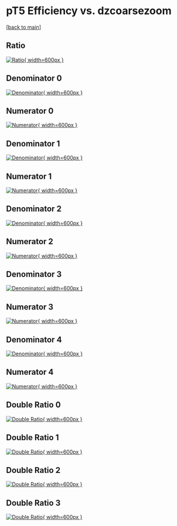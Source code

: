 # pT5 Efficiency vs. dzcoarsezoom

[[back to main](./)]



## Ratio

[![Ratio](../mtv/var/pT5_xtr_321_1_eff_dzcoarsezoom.png){ width=600px }](../mtv/var/pT5_xtr_321_1_eff_dzcoarsezoom.pdf)

## Denominator 0

[![Denominator](../mtv/den/pT5_xtr_321_1_eff_dzcoarsezoom_den0.png){ width=600px }](../mtv/den/pT5_xtr_321_1_eff_dzcoarsezoom_den0.pdf)

## Numerator 0

[![Numerator](../mtv/num/pT5_xtr_321_1_eff_dzcoarsezoom_num0.png){ width=600px }](../mtv/num/pT5_xtr_321_1_eff_dzcoarsezoom_num0.pdf)

## Denominator 1

[![Denominator](../mtv/den/pT5_xtr_321_1_eff_dzcoarsezoom_den1.png){ width=600px }](../mtv/den/pT5_xtr_321_1_eff_dzcoarsezoom_den1.pdf)

## Numerator 1

[![Numerator](../mtv/num/pT5_xtr_321_1_eff_dzcoarsezoom_num1.png){ width=600px }](../mtv/num/pT5_xtr_321_1_eff_dzcoarsezoom_num1.pdf)

## Denominator 2

[![Denominator](../mtv/den/pT5_xtr_321_1_eff_dzcoarsezoom_den2.png){ width=600px }](../mtv/den/pT5_xtr_321_1_eff_dzcoarsezoom_den2.pdf)

## Numerator 2

[![Numerator](../mtv/num/pT5_xtr_321_1_eff_dzcoarsezoom_num2.png){ width=600px }](../mtv/num/pT5_xtr_321_1_eff_dzcoarsezoom_num2.pdf)

## Denominator 3

[![Denominator](../mtv/den/pT5_xtr_321_1_eff_dzcoarsezoom_den3.png){ width=600px }](../mtv/den/pT5_xtr_321_1_eff_dzcoarsezoom_den3.pdf)

## Numerator 3

[![Numerator](../mtv/num/pT5_xtr_321_1_eff_dzcoarsezoom_num3.png){ width=600px }](../mtv/num/pT5_xtr_321_1_eff_dzcoarsezoom_num3.pdf)

## Denominator 4

[![Denominator](../mtv/den/pT5_xtr_321_1_eff_dzcoarsezoom_den4.png){ width=600px }](../mtv/den/pT5_xtr_321_1_eff_dzcoarsezoom_den4.pdf)

## Numerator 4

[![Numerator](../mtv/num/pT5_xtr_321_1_eff_dzcoarsezoom_num4.png){ width=600px }](../mtv/num/pT5_xtr_321_1_eff_dzcoarsezoom_num4.pdf)

## Double Ratio 0

[![Double Ratio](../mtv/ratio/pT5_xtr_321_1_eff_dzcoarsezoom_ratio0.png){ width=600px }](../mtv/ratio/pT5_xtr_321_1_eff_dzcoarsezoom_ratio0.pdf)

## Double Ratio 1

[![Double Ratio](../mtv/ratio/pT5_xtr_321_1_eff_dzcoarsezoom_ratio1.png){ width=600px }](../mtv/ratio/pT5_xtr_321_1_eff_dzcoarsezoom_ratio1.pdf)

## Double Ratio 2

[![Double Ratio](../mtv/ratio/pT5_xtr_321_1_eff_dzcoarsezoom_ratio2.png){ width=600px }](../mtv/ratio/pT5_xtr_321_1_eff_dzcoarsezoom_ratio2.pdf)

## Double Ratio 3

[![Double Ratio](../mtv/ratio/pT5_xtr_321_1_eff_dzcoarsezoom_ratio3.png){ width=600px }](../mtv/ratio/pT5_xtr_321_1_eff_dzcoarsezoom_ratio3.pdf)

